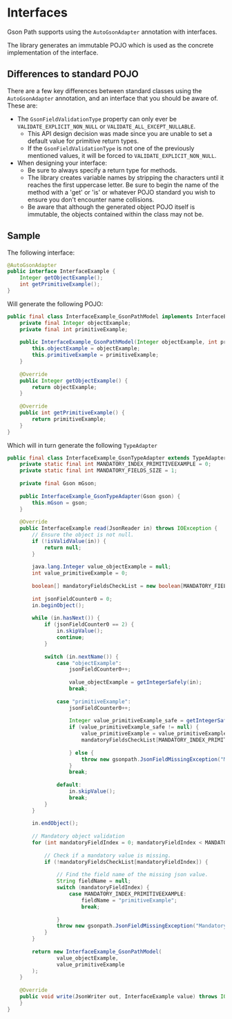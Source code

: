 Interfaces
=

Gson Path supports using the `AutoGsonAdapter` annotation with interfaces.

The library generates an immutable POJO which is used as the concrete implementation of the interface.

Differences to standard POJO
-
There are a few key differences between standard classes using the `AutoGsonAdapter` annotation, and an interface that you should be aware of. These are:
 * The `GsonFieldValidationType` property can only ever be `VALIDATE_EXPLICIT_NON_NULL` or `VALIDATE_ALL_EXCEPT_NULLABLE`. 
   * This API design decision was made since you are unable to set a default value for primitive return types. 
   * If the `GsonFieldValidationType` is not one of the previously mentioned values, it will be forced to `VALIDATE_EXPLICIT_NON_NULL`. 
 * When designing your interface:
   * Be sure to always specify a return type for methods.
   * The library creates variable names by stripping the characters until it reaches the first uppercase letter. Be sure to begin the name of the method with a 'get' or 'is' or whatever POJO standard you wish to ensure you don't encounter name collisions. 
   * Be aware that although the generated object POJO itself is immutable, the objects contained within the class may not be. 
 
Sample
-

The following interface:

```java
@AutoGsonAdapter
public interface InterfaceExample {
    Integer getObjectExample();
    int getPrimitiveExample();
}
```

Will generate the following POJO:

```java
public final class InterfaceExample_GsonPathModel implements InterfaceExample {
    private final Integer objectExample;
    private final int primitiveExample;
    
    public InterfaceExample_GsonPathModel(Integer objectExample, int primitiveExample) {
        this.objectExample = objectExample;
        this.primitiveExample = primitiveExample;
    }
    
    @Override
    public Integer getObjectExample() {
        return objectExample;
    }
    
    @Override
    public int getPrimitiveExample() {
        return primitiveExample;
    }
}
```

Which will in turn generate the following `TypeAdapter`

```java
public final class InterfaceExample_GsonTypeAdapter extends TypeAdapter<InterfaceExample> {
    private static final int MANDATORY_INDEX_PRIMITIVEEXAMPLE = 0;
    private static final int MANDATORY_FIELDS_SIZE = 1;
    
    private final Gson mGson;
    
    public InterfaceExample_GsonTypeAdapter(Gson gson) {
        this.mGson = gson;
    }
    
    @Override
    public InterfaceExample read(JsonReader in) throws IOException {
        // Ensure the object is not null.
        if (!isValidValue(in)) {
            return null;
        }
        
        java.lang.Integer value_objectExample = null;
        int value_primitiveExample = 0;
        
        boolean[] mandatoryFieldsCheckList = new boolean[MANDATORY_FIELDS_SIZE];
        
        int jsonFieldCounter0 = 0;
        in.beginObject();
        
        while (in.hasNext()) {
            if (jsonFieldCounter0 == 2) {
                in.skipValue();
                continue;
            }
            
            switch (in.nextName()) {
                case "objectExample":
                    jsonFieldCounter0++;
                    
                    value_objectExample = getIntegerSafely(in);
                    break;
                    
                case "primitiveExample":
                    jsonFieldCounter0++;
                    
                    Integer value_primitiveExample_safe = getIntegerSafely(in);
                    if (value_primitiveExample_safe != null) {
                        value_primitiveExample = value_primitiveExample_safe;
                        mandatoryFieldsCheckList[MANDATORY_INDEX_PRIMITIVEEXAMPLE] = true;
                        
                    } else {
                        throw new gsonpath.JsonFieldMissingException("Mandatory JSON element 'primitiveExample' was null for class 'adapter.auto.interface_example.primitive.InterfaceExample_GsonPathModel'");
                    }
                    break;
                
                default:
                    in.skipValue();
                    break;
            }
        }
        
        in.endObject();
        
        // Mandatory object validation
        for (int mandatoryFieldIndex = 0; mandatoryFieldIndex < MANDATORY_FIELDS_SIZE; mandatoryFieldIndex++) {
            
            // Check if a mandatory value is missing.
            if (!mandatoryFieldsCheckList[mandatoryFieldIndex]) {
                
                // Find the field name of the missing json value.
                String fieldName = null;
                switch (mandatoryFieldIndex) {
                    case MANDATORY_INDEX_PRIMITIVEEXAMPLE:
                        fieldName = "primitiveExample";
                        break;
                        
                }
                throw new gsonpath.JsonFieldMissingException("Mandatory JSON element '" + fieldName + "' was not found for class 'adapter.auto.interface_example.primitive.InterfaceExample_GsonPathModel'");
            }
        }
        
        return new InterfaceExample_GsonPathModel(
                value_objectExample,
                value_primitiveExample
        );
    }
    
    @Override
    public void write(JsonWriter out, InterfaceExample value) throws IOException {
    }
}
```